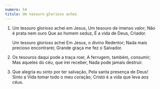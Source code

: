 ```yaml
---
numero: 54
titulo: Um tesouro glorioso achei
---
```

1. Um tesouro glorioso achei em Jesus,
   Um tesouro de imenso valor;
   Não é prata nem ouro
   Que ao homem seduz,
   É a vida de Deus, Criador.

   Um tesouro glorioso achei
   Em Jesus, o divino Redentor;
   Nada mais precioso encontrarei;
   Grande graça me fez o Salvador.

2. Os tesouros daqui pode a traça roer,
   A ferrugem, também, consumir;
   Mas aqueles do céu, que irei receber,
   Nada pode jamais destruir.

3. Que alegria eu sinto por ter salvação,
   Pela santa presença de Deus!
   Sinto a Vida tomar todo o meu coração;
   Cristo é a vida que leva aos céus.

